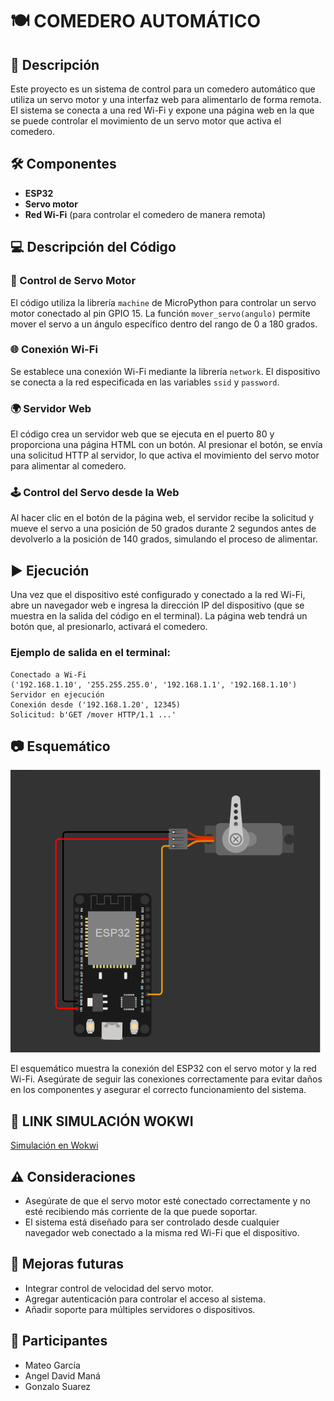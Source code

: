 # **🍽️ COMEDERO AUTOMÁTICO**

## 📄 Descripción
Este proyecto es un sistema de control para un comedero automático que utiliza un servo motor y una interfaz web para alimentarlo de forma remota. El sistema se conecta a una red Wi-Fi y expone una página web en la que se puede controlar el movimiento de un servo motor que activa el comedero.

## 🛠️ Componentes
- **ESP32**
- **Servo motor**
- **Red Wi-Fi** (para controlar el comedero de manera remota)

## 💻 Descripción del Código

### 🔧 Control de Servo Motor
El código utiliza la librería `machine` de MicroPython para controlar un servo motor conectado al pin GPIO 15. La función `mover_servo(angulo)` permite mover el servo a un ángulo específico dentro del rango de 0 a 180 grados.

### 🌐 Conexión Wi-Fi
Se establece una conexión Wi-Fi mediante la librería `network`. El dispositivo se conecta a la red especificada en las variables `ssid` y `password`.

### 🌍 Servidor Web
El código crea un servidor web que se ejecuta en el puerto 80 y proporciona una página HTML con un botón. Al presionar el botón, se envía una solicitud HTTP al servidor, lo que activa el movimiento del servo motor para alimentar al comedero.

### 🕹️ Control del Servo desde la Web
Al hacer clic en el botón de la página web, el servidor recibe la solicitud y mueve el servo a una posición de 50 grados durante 2 segundos antes de devolverlo a la posición de 140 grados, simulando el proceso de alimentar.

## ▶️ Ejecución
Una vez que el dispositivo esté configurado y conectado a la red Wi-Fi, abre un navegador web e ingresa la dirección IP del dispositivo (que se muestra en la salida del código en el terminal). La página web tendrá un botón que, al presionarlo, activará el comedero.

### Ejemplo de salida en el terminal:
```
Conectado a Wi-Fi
('192.168.1.10', '255.255.255.0', '192.168.1.1', '192.168.1.10')
Servidor en ejecución
Conexión desde ('192.168.1.20', 12345)
Solicitud: b'GET /mover HTTP/1.1 ...'
```

## 📷 Esquemático

![Esquemático del Comedero Automático](esquema.png)

El esquemático muestra la conexión del ESP32 con el servo motor y la red Wi-Fi. Asegúrate de seguir las conexiones correctamente para evitar daños en los componentes y asegurar el correcto funcionamiento del sistema.

## 🔗 **LINK SIMULACIÓN WOKWI**
[Simulación en Wokwi](https://wokwi.com/projects/416532584309852161)

## ⚠️ Consideraciones
- Asegúrate de que el servo motor esté conectado correctamente y no esté recibiendo más corriente de la que puede soportar.
- El sistema está diseñado para ser controlado desde cualquier navegador web conectado a la misma red Wi-Fi que el dispositivo.

## 🚀 Mejoras futuras
- Integrar control de velocidad del servo motor.
- Agregar autenticación para controlar el acceso al sistema.
- Añadir soporte para múltiples servidores o dispositivos.

## 👥 Participantes
- Mateo García
- Angel David Maná
- Gonzalo Suarez
